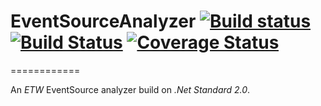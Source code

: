 # EventSourceAnalyzer [![Build status](https://ci.appveyor.com/api/projects/status/mpsobx9fwo231rmr?svg=true)](https://ci.appveyor.com/project/rstaib/eventsourceanalyzer-322tu) [![Build Status](https://travis-ci.org/ChilliCream/EventSourceAnalyzer.svg?branch=master)](https://travis-ci.org/ChilliCream/EventSourceAnalyzer) [![Coverage Status](https://coveralls.io/repos/github/ChilliCream/EventSourceAnalyzer/badge.svg?branch=master)](https://coveralls.io/github/ChilliCream/EventSourceAnalyzer?branch=master)
============

An *ETW* EventSource analyzer build on *.Net Standard 2.0*.